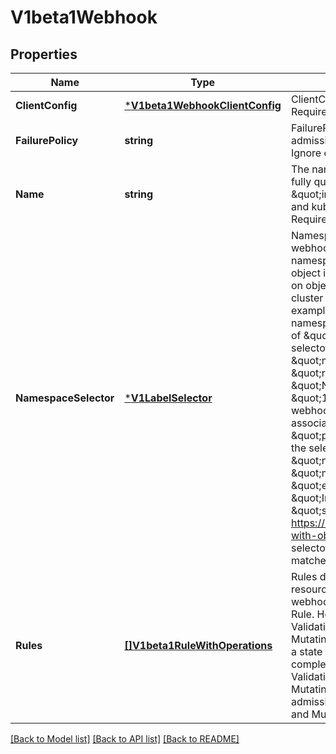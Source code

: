 # V1beta1Webhook

## Properties
Name | Type | Description | Notes
------------ | ------------- | ------------- | -------------
**ClientConfig** | [***V1beta1WebhookClientConfig**](v1beta1.WebhookClientConfig.md) | ClientConfig defines how to communicate with the hook. Required | [default to null]
**FailurePolicy** | **string** | FailurePolicy defines how unrecognized errors from the admission endpoint are handled - allowed values are Ignore or Fail. Defaults to Ignore. | [optional] [default to null]
**Name** | **string** | The name of the admission webhook. Name should be fully qualified, e.g., imagepolicy.kubernetes.io, where \&quot;imagepolicy\&quot; is the name of the webhook, and kubernetes.io is the name of the organization. Required. | [default to null]
**NamespaceSelector** | [***V1LabelSelector**](v1.LabelSelector.md) | NamespaceSelector decides whether to run the webhook on an object based on whether the namespace for that object matches the selector. If the object itself is a namespace, the matching is performed on object.metadata.labels. If the object is another cluster scoped resource, it never skips the webhook.  For example, to run the webhook on any objects whose namespace is not associated with \&quot;runlevel\&quot; of \&quot;0\&quot; or \&quot;1\&quot;;  you will set the selector as follows: \&quot;namespaceSelector\&quot;: {   \&quot;matchExpressions\&quot;: [     {       \&quot;key\&quot;: \&quot;runlevel\&quot;,       \&quot;operator\&quot;: \&quot;NotIn\&quot;,       \&quot;values\&quot;: [         \&quot;0\&quot;,         \&quot;1\&quot;       ]     }   ] }  If instead you want to only run the webhook on any objects whose namespace is associated with the \&quot;environment\&quot; of \&quot;prod\&quot; or \&quot;staging\&quot;; you will set the selector as follows: \&quot;namespaceSelector\&quot;: {   \&quot;matchExpressions\&quot;: [     {       \&quot;key\&quot;: \&quot;environment\&quot;,       \&quot;operator\&quot;: \&quot;In\&quot;,       \&quot;values\&quot;: [         \&quot;prod\&quot;,         \&quot;staging\&quot;       ]     }   ] }  See https://kubernetes.io/docs/concepts/overview/working-with-objects/labels/ for more examples of label selectors.  Default to the empty LabelSelector, which matches everything. | [optional] [default to null]
**Rules** | [**[]V1beta1RuleWithOperations**](v1beta1.RuleWithOperations.md) | Rules describes what operations on what resources/subresources the webhook cares about. The webhook cares about an operation if it matches _any_ Rule. However, in order to prevent ValidatingAdmissionWebhooks and MutatingAdmissionWebhooks from putting the cluster in a state which cannot be recovered from without completely disabling the plugin, ValidatingAdmissionWebhooks and MutatingAdmissionWebhooks are never called on admission requests for ValidatingWebhookConfiguration and MutatingWebhookConfiguration objects. | [optional] [default to null]

[[Back to Model list]](../README.md#documentation-for-models) [[Back to API list]](../README.md#documentation-for-api-endpoints) [[Back to README]](../README.md)


